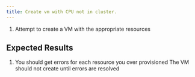 ```yaml
---
title: Create vm with CPU not in cluster.	
---
```

1. Attempt to create a VM with the appropriate resources

## Expected Results
1. You should get errors for each resource you over provisioned
The VM should not create until errors are resolved